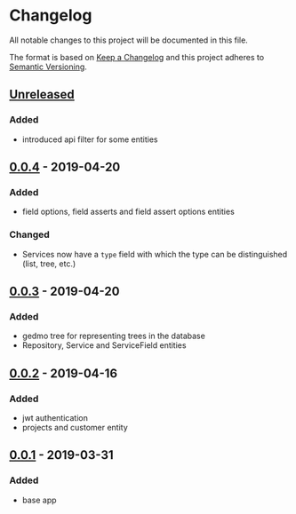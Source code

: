 # Changelog
All notable changes to this project will be documented in this file.

The format is based on [Keep a Changelog](http://keepachangelog.com/en/1.0.0/)
and this project adheres to [Semantic Versioning](http://semver.org/spec/v2.0.0.html).

## [Unreleased]

### Added

- introduced api filter for some entities 

## [0.0.4] - 2019-04-20

### Added

- field options, field asserts and field assert options entities

### Changed

- Services now have a `type` field with which the type can be distinguished (list, tree, etc.) 

## [0.0.3] - 2019-04-20

### Added

- gedmo tree for representing trees in the database
- Repository, Service and ServiceField entities

## [0.0.2] - 2019-04-16

### Added

- jwt authentication
- projects and customer entity

## [0.0.1] - 2019-03-31

### Added

- base app

[Unreleased]: https://github.com/siewert87/aaas-api/compare/v0.0.4..HEAD
[0.0.4]: https://github.com/siewert87/aaas-api/compare/v0.0.3..v0.0.4
[0.0.3]: https://github.com/siewert87/aaas-api/compare/v0.0.2..v0.0.3
[0.0.2]: https://github.com/siewert87/aaas-api/compare/v0.0.1..v0.0.2
[0.0.1]: https://github.com/siewert87/aaas-api/releases/tag/v0.0.1